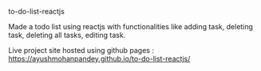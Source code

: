 to-do-list-reactjs

Made a todo list using reactjs with functionalities like adding task, deleting task, deleting all tasks, editing task.

Live project site hosted using github pages : https://ayushmohanpandey.github.io/to-do-list-reactjs/

